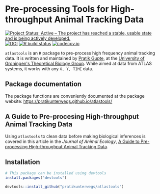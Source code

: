 # Pre-processing Tools for High-throughput Animal Tracking Data

<!-- badges: start -->
  [![Project Status: Active – The project has reached a stable, usable state and is being actively developed.](https://www.repostatus.org/badges/latest/active.svg)](https://www.repostatus.org/#active)
  [![DOI](https://zenodo.org/badge/DOI/10.5281/zenodo.4033154.svg)](https://doi.org/10.5281/zenodo.4033154)
  [![R build status](https://github.com/pratikunterwegs/atlastools/workflows/R-CMD-check/badge.svg)](https://github.com/pratikunterwegs/atlastools/actions)
  [![codecov.io](https://codecov.io/github/pratikunterwegs/atlastools/coverage.svg?branch=master)](https://codecov.io/github/pratikunterwegs/atlastools/branch/master)
<!-- badges: end -->

`atlastools` is an `R` package to pre-process high frequency animal tracking data. 
It is written and maintained by [Pratik Gupte](https://www.rug.nl/staff/p.r.gupte), at the [University of Groningen's Theoretical Biology Group](https://www.rug.nl/research/gelifes/tres/). While aimed at data from ATLAS systems, it works with any `X, Y, TIME` data.

## Package documentation

The package functions are conveniently documented at the package website: https://pratikunterwegs.github.io/atlastools/

## A Guide to Pre-procesing High-throughput Animal Tracking Data

Using `atlastools` to clean data before making biological inferences is covered in this article in the _Journal of Animal Ecology_, [A Guide to Pre-processing High-throughput Animal Tracking Data](https://besjournals.onlinelibrary.wiley.com/doi/10.1111/1365-2656.13610).

## Installation

```r
# This package can be installed using devtools
install.packages("devtools")

devtools::install_github("pratikunterwegs/atlastools")
```
